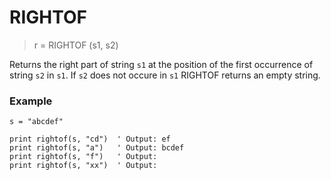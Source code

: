 # RIGHTOF

> r = RIGHTOF (s1, s2)

Returns the right part of string `s1` at the position of the first occurrence of string `s2` in `s1`. If `s2` does not occure in `s1` RIGHTOF returns an empty string.

### Example

```
s = "abcdef"

print rightof(s, "cd")  ' Output: ef
print rightof(s, "a")   ' Output: bcdef
print rightof(s, "f")   ' Output: 
print rightof(s, "xx")  ' Output: 
```
